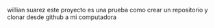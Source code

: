 willian suarez
este proyecto es una prueba como crear un repositorio y clonar desde github a mi computadora 
